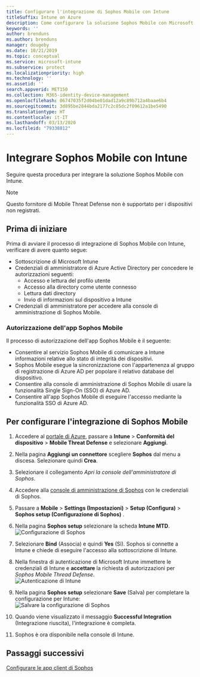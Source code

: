 ```yaml
---
title: Configurare l'integrazione di Sophos Mobile con Intune
titleSuffix: Intune on Azure
description: Come configurare la soluzione Sophos Mobile con Microsoft Intune per controllare l'accesso dei dispositivi mobili alle risorse aziendali.
keywords: ''
author: brenduns
ms.author: brenduns
manager: dougeby
ms.date: 10/21/2019
ms.topic: conceptual
ms.service: microsoft-intune
ms.subservice: protect
ms.localizationpriority: high
ms.technology: ''
ms.assetid: ''
search.appverid: MET150
ms.collection: M365-identity-device-management
ms.openlocfilehash: 06747035f2d04be01dad12a9c89b712a4baae6b4
ms.sourcegitcommit: 3d895be2844bda2177c2c85dc2f09612a1be5490
ms.translationtype: HT
ms.contentlocale: it-IT
ms.lasthandoff: 03/13/2020
ms.locfileid: "79338812"
---
```

# <a name="integrate-sophos-mobile-with-intune"></a>Integrare Sophos Mobile con Intune  

Seguire questa procedura per integrare la soluzione Sophos Mobile con Intune.  

> [!NOTE]
> Questo fornitore di Mobile Threat Defense non è supportato per i dispositivi non registrati.

## <a name="before-you-begin"></a>Prima di iniziare  

Prima di avviare il processo di integrazione di Sophos Mobile con Intune, verificare di avere quanto segue:  
- Sottoscrizione di Microsoft Intune  
- Credenziali di amministratore di Azure Active Directory per concedere le autorizzazioni seguenti:  
  - Accesso e lettura del profilo utente  
  - Accesso alla directory come utente connesso  
  - Lettura dati directory  
  - Invio di informazioni sul dispositivo a Intune  
- Credenziali di amministratore per accedere alla console di amministrazione di Sophos Mobile.  


### <a name="sophos-mobile-app-authorization"></a>Autorizzazione dell'app Sophos Mobile  
  
Il processo di autorizzazione dell'app Sophos Mobile è il seguente:  
- Consentire al servizio Sophos Mobile di comunicare a Intune informazioni relative allo stato di integrità dei dispositivi.  
- Sophos Mobile esegue la sincronizzazione con l'appartenenza al gruppo di registrazione di Azure AD per popolare il relativo database del dispositivo.  
- Consentire alla console di amministrazione di Sophos Mobile di usare la funzionalità Single Sign-On (SSO) di Azure AD.  
- Consentire all'app Sophos Mobile di eseguire l'accesso mediante la funzionalità SSO di Azure AD.  


## <a name="to-set-up-sophos-mobile-integration"></a>Per configurare l'integrazione di Sophos Mobile  

1. Accedere al [portale di Azure]( https://portal.azure.com/), passare a **Intune** > **Conformità del dispositivo** > **Mobile Threat Defense** e selezionare **Aggiungi**.  
2. Nella pagina **Aggiungi un connettore** scegliere **Sophos** dal menu a discesa. Selezionare quindi **Crea**.  
3. Selezionare il collegamento *Apri la console dell'amministratore di Sophos*.  
4. Accedere alla [console di amministrazione di Sophos](https://central.sophos.com/) con le credenziali di Sophos.  
5. Passare a **Mobile** > **Settings (Impostazioni)**  > **Setup (Configura)**  > **Sophos setup (Configurazione di Sophos)** .  
6. Nella pagina **Sophos setup** selezionare la scheda **Intune MTD**.  
   ![Configurazione di Sophos](./media/sophos-mtd-connector-integration/sophos-setup.png) 
 
7. Selezionare **Bind** (Associa) e quindi **Yes** (Sì). Sophos si connette a Intune e chiede di eseguire l'accesso alla sottoscrizione di Intune. 
8. Nella finestra di autenticazione di Microsoft Intune immettere le credenziali di Intune e **accettare** la richiesta di autorizzazioni per *Sophos Mobile Thread Defense*.  
   ![Autenticazione di Intune ](./media/sophos-mtd-connector-integration/intune-authentication.png)

9. Nella pagina **Sophos setup** selezionare **Save** (Salva) per completare la configurazione per Intune:  
   ![Salvare la configurazione di Sophos](./media/sophos-mtd-connector-integration/save-sophos-configuration.png)  

1. Quando viene visualizzato il messaggio **Successful Integration** (Integrazione riuscita), l'integrazione è completa.  
1. Sophos è ora disponibile nella console di Intune.  


## <a name="next-steps"></a>Passaggi successivi  
[Configurare le app client di Sophos](mtd-apps-ios-app-configuration-policy-add-assign.md)
